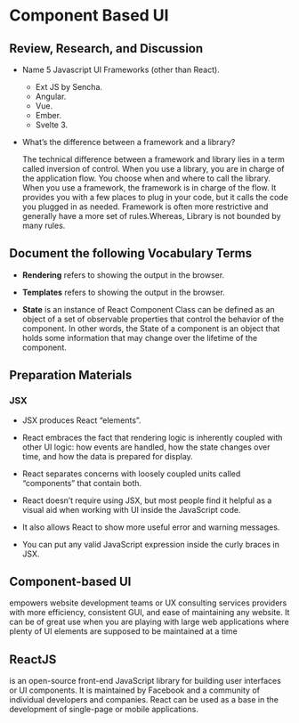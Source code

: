 # Component Based UI

## Review, Research, and Discussion

- Name 5 Javascript UI Frameworks (other than React).

  - Ext JS by Sencha.
  - Angular.
  - Vue.
  - Ember.
  - Svelte 3.

- What’s the difference between a framework and a library?

  The technical difference between a framework and library lies in a term called inversion of control. When you use a library, you are in charge of the application flow. You choose when and where to call the library. When you use a framework, the framework is in charge of the flow. It provides you with a few places to plug in your code, but it calls the code you plugged in as needed. Framework is often more restrictive and generally have a more set of rules.Whereas, Library is not bounded by many rules.

## Document the following Vocabulary Terms

- **Rendering** refers to showing the output in the browser.

- **Templates** refers to showing the output in the browser.

- **State** is an instance of React Component Class can be defined as an object of a set of observable properties that control the behavior of the component. In other words, the State of a component is an object that holds some information that may change over the lifetime of the component.

## Preparation Materials

### JSX

- JSX produces React “elements”.

- React embraces the fact that rendering logic is inherently coupled with other UI logic: how events are handled, how the state changes over time, and how the data is prepared for display.

- React separates concerns with loosely coupled units called “components” that contain both.

- React doesn’t require using JSX, but most people find it helpful as a visual aid when working with UI inside the JavaScript code.

- It also allows React to show more useful error and warning messages.

- You can put any valid JavaScript expression inside the curly braces in JSX.

## Component-based UI

empowers website development teams or UX consulting services providers with more efficiency, consistent GUI, and ease of maintaining any website. It can be of great use when you are playing with large web applications where plenty of UI elements are supposed to be maintained at a time‏

## ReactJS

is an open-source front-end JavaScript library for building user interfaces or UI components. It is maintained by Facebook and a community of individual developers and companies. React can be used as a base in the development of single-page or mobile applications.
